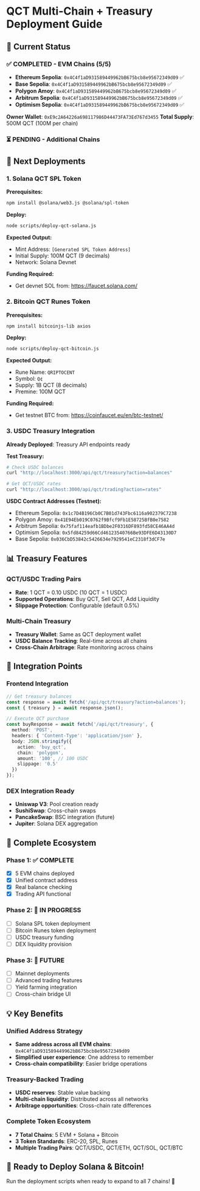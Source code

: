 # QCT Multi-Chain + Treasury Deployment Guide

## 🎯 Current Status

### ✅ COMPLETED - EVM Chains (5/5)
- **Ethereum Sepolia**: `0x4C4f1aD931589449962bB675bcb8e95672349d09` ✅
- **Base Sepolia**: `0x4C4f1aD931589449962bB675bcb8e95672349d09` ✅  
- **Polygon Amoy**: `0x4C4f1aD931589449962bB675bcb8e95672349d09` ✅
- **Arbitrum Sepolia**: `0x4C4f1aD931589449962bB675bcb8e95672349d09` ✅
- **Optimism Sepolia**: `0x4C4f1aD931589449962bB675bcb8e95672349d09` ✅

**Owner Wallet**: `0xE9c2A64226a698117986D44473FA73Ed767d3455`
**Total Supply**: 500M QCT (100M per chain)

### ⏳ PENDING - Additional Chains

## 🚀 Next Deployments

### 1. Solana QCT SPL Token

**Prerequisites:**
```bash
npm install @solana/web3.js @solana/spl-token
```

**Deploy:**
```bash
node scripts/deploy-qct-solana.js
```

**Expected Output:**
- Mint Address: `[Generated SPL Token Address]`
- Initial Supply: 100M QCT (9 decimals)
- Network: Solana Devnet

**Funding Required:**
- Get devnet SOL from: https://faucet.solana.com/

### 2. Bitcoin QCT Runes Token

**Prerequisites:**
```bash
npm install bitcoinjs-lib axios
```

**Deploy:**
```bash
node scripts/deploy-qct-bitcoin.js
```

**Expected Output:**
- Rune Name: `QRIPTOCENT`
- Symbol: `Q¢`
- Supply: 1B QCT (8 decimals)
- Premine: 100M QCT

**Funding Required:**
- Get testnet BTC from: https://coinfaucet.eu/en/btc-testnet/

### 3. USDC Treasury Integration

**Already Deployed**: Treasury API endpoints ready

**Test Treasury:**
```bash
# Check USDC balances
curl "http://localhost:3000/api/qct/treasury?action=balances"

# Get QCT/USDC rates
curl "http://localhost:3000/api/qct/trading?action=rates"
```

**USDC Contract Addresses (Testnet):**
- Ethereum Sepolia: `0x1c7D4B196Cb0C7B01d743Fbc6116a902379C7238`
- Polygon Amoy: `0x41E94Eb019C0762f9Bfcf9Fb1E58725BfB0e7582`
- Arbitrum Sepolia: `0x75faf114eafb1BDbe2F0316DF893fd58CE46AA4d`
- Optimism Sepolia: `0x5fd84259d66Cd46123540766Be93DFE6D43130D7`
- Base Sepolia: `0x036CbD53842c5426634e7929541eC2318f3dCF7e`

## 📊 Treasury Features

### QCT/USDC Trading Pairs
- **Rate**: 1 QCT = 0.10 USDC (10 QCT = 1 USDC)
- **Supported Operations**: Buy QCT, Sell QCT, Add Liquidity
- **Slippage Protection**: Configurable (default 0.5%)

### Multi-Chain Treasury
- **Treasury Wallet**: Same as QCT deployment wallet
- **USDC Balance Tracking**: Real-time across all chains
- **Cross-Chain Arbitrage**: Rate monitoring across chains

## 🔗 Integration Points

### Frontend Integration
```typescript
// Get treasury balances
const response = await fetch('/api/qct/treasury?action=balances');
const { treasury } = await response.json();

// Execute QCT purchase
const buyResponse = await fetch('/api/qct/treasury', {
  method: 'POST',
  headers: { 'Content-Type': 'application/json' },
  body: JSON.stringify({
    action: 'buy_qct',
    chain: 'polygon',
    amount: '100', // 100 USDC
    slippage: '0.5'
  })
});
```

### DEX Integration Ready
- **Uniswap V3**: Pool creation ready
- **SushiSwap**: Cross-chain swaps
- **PancakeSwap**: BSC integration (future)
- **Jupiter**: Solana DEX aggregation

## 🎯 Complete Ecosystem

### Phase 1: ✅ COMPLETE
- [x] 5 EVM chains deployed
- [x] Unified contract address
- [x] Real balance checking
- [x] Trading API functional

### Phase 2: 🚀 IN PROGRESS  
- [ ] Solana SPL token deployment
- [ ] Bitcoin Runes token deployment
- [ ] USDC treasury funding
- [ ] DEX liquidity provision

### Phase 3: 🔮 FUTURE
- [ ] Mainnet deployments
- [ ] Advanced trading features
- [ ] Yield farming integration
- [ ] Cross-chain bridge UI

## 💡 Key Benefits

### Unified Address Strategy
- **Same address across all EVM chains**: `0x4C4f1aD931589449962bB675bcb8e95672349d09`
- **Simplified user experience**: One address to remember
- **Cross-chain compatibility**: Easier bridge operations

### Treasury-Backed Trading
- **USDC reserves**: Stable value backing
- **Multi-chain liquidity**: Distributed across all networks
- **Arbitrage opportunities**: Cross-chain rate differences

### Complete Token Ecosystem
- **7 Total Chains**: 5 EVM + Solana + Bitcoin
- **3 Token Standards**: ERC-20, SPL, Runes
- **Multiple Trading Pairs**: QCT/USDC, QCT/ETH, QCT/SOL, QCT/BTC

## 🚀 Ready to Deploy Solana & Bitcoin!

Run the deployment scripts when ready to expand to all 7 chains! 🎯
